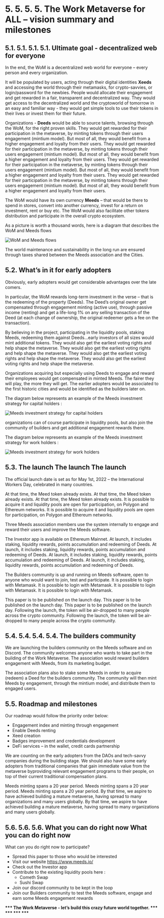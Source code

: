 # 5. 5. 5. 5. The Work Metaverse for ALL – vision summary and milestones

## 5.1. 5.1. 5.1. 5.1. Ultimate goal - decentralized web for everyone

In the end, the WoM is a decentralized web world for everyone – every person and every organization.

It will be populated by users, acting through their digital identities **Xeeds** and accessing the world through their metamasks, for crypto-savvies, or login/password for the newbies. People would allocate their engagement and get rewarded in a fair, transparent and decentralized way. They would get access to the decentralized world and the cryptoworld of tomorrow in an easy and familiar way - they would get simple tools to use their tokens in their lives or invest them for their future.

Organizations - **Deeds** would be able to source talents, browsing through the WoM, for the right proven skills. They would get rewarded for their participation in the metaverse, by minting tokens through their users engagement (mintium model). But most of all, they would benefit from a higher engagement and loyalty from their users. They would get rewarded for their participation in the metaverse, by minting tokens through their users engagement (mintium model). But most of all, they would benefit from a higher engagement and loyalty from their users. They would get rewarded for their participation in the metaverse, by minting tokens through their users engagement (mintium model). But most of all, they would benefit from a higher engagement and loyalty from their users. They would get rewarded for their participation in the metaverse, by minting tokens through their users engagement (mintium model). But most of all, they would benefit from a higher engagement and loyalty from their users.

The WoM would have its own currency **Meeds** – that would be there to spend in stores, convert into another currency, invest for a return on investment, rent or buy etc. The WoM would also facilitate other tokens distribution and participate in the overall crypto ecosystem.

As a picture is worth a thousand words, here is a diagram that describes the WoM and Meeds flows

![WoM and Meeds flows](img/en/wom-flows.png)

The world maintenance and sustainability in the long run are ensured through taxes shared between the Meeds association and the Cities.

## 5.2. What’s in it for early adopters

Obviously, early adopters would get considerable advantages over the late comers.

In particular, the WoM rewards long-term investment in the verse – that is the redeeming of the property (Deeds). The Deed’s original owner get compensated through engagement minting (active use), through passive income (renting) and get a life-long 1% on any selling transaction of the Deed (at each change of ownership, the original redeemer gets a fee on the transaction).

By believing in the project, participating in the liquidity pools, staking Meeds, redeeming them against Deeds...early investors of all sizes would mint additional tokens. They would also get the earliest voting rights and help shape the metaverse. They would also get the earliest voting rights and help shape the metaverse. They would also get the earliest voting rights and help shape the metaverse. They would also get the earliest voting rights and help shape the metaverse.

Organizations acquiring but especially using Deeds to engage and reward their employees would get compensated in minted Meeds. The fairer they will play, the more they will get. The earlier adopters would be associated to the first historic cities and would be identified as the builders later on.

The diagram below represents an example of the Meeds investment strategy for capital holders :

![Meeds investment strategy for capital holders](img/en/invest-capital.png)

organizations can of course participate in liquidity pools, but also join the community of builders and get additional engagement rewards there.

The diagram below represents an example of the Meeds investment strategy for work holders :

![Meeds investment strategy for work holders](img/en/invest-work.png)

## 5.3. The launch The launch The launch

The official launch date is set as for May 1st, 2022 – the International Workers Day, celebrated in many countries.

At that time, the Meed token already exists. At that time, the Meed token already exists. At that time, the Meed token already exists. It is possible to acquire it and liquidity pools are open for participation, on Polygon and Ethereum networks. It is possible to acquire it and liquidity pools are open for participation, on Polygon and Ethereum networks.

Three Meeds association members use the system internally to engage and reward their users and improve the Meeds software.

The Investor app is available on Ethereum Mainnet. At launch, it includes staking, liquidity rewards, points accumulation and redeeming of Deeds. At launch, it includes staking, liquidity rewards, points accumulation and redeeming of Deeds. At launch, it includes staking, liquidity rewards, points accumulation and redeeming of Deeds. At launch, it includes staking, liquidity rewards, points accumulation and redeeming of Deeds.

The Builders community is up and running on Meeds software, open to anyone who would want to join, test and participate. It is possible to login with Metamask. It is possible to login with Metamask. It is possible to login with Metamask. It is possible to login with Metamask.

This paper is to be published on the launch day. This paper is to be published on the launch day. This paper is to be published on the launch day. Following the launch, the token will be air-dropped to many people across the crypto community. Following the launch, the token will be air-dropped to many people across the crypto community.

## 5.4. 5.4. 5.4. 5.4. The builders community

We are launching the builders community on the Meeds software and on Discord. The community welcomes anyone who wants to take part in the building of the Work Metaverse. The association would reward builders engagement with Meeds, from its marketing budget.

The association plans also to stake some Meeds in order to acquire (redeem) a Deed for the builders community. The community will then mint Meeds by engagement, through the mintium model, and distribute them to engaged users.

## 5.5. Roadmap and milestones

Our roadmap would follow the priority order below:

- Engagement index and minting through engagement
- Enable Deeds renting
- Xeed creation
- Badges improvement and credentials development
- DeFi services – in the wallet, credit cards partnership

We are counting on the early adopters from the DAOs and tech-savvy companies during the building stage. We should also have some early adopters from traditional companies that gain immediate value from the metaverse byproviding relevant engagement programs to their people, on top of their current traditional compensation plans.

Meeds minting spans a 20 year period. Meeds minting spans a 20 year period. Meeds minting spans a 20 year period. By that time, we aspire to have achieved building a mature metaverse, having spread to many organizations and many users globally. By that time, we aspire to have achieved building a mature metaverse, having spread to many organizations and many users globally.

## 5.6. 5.6. 5.6. What you can do right now What you can do right now

What can you do right now to participate?

- Spread this paper to those who would be interested
- Visit our website https://www.meeds.io/
- Check out the Investor app
- Contribute to the existing liquidity pools here :
  - Cometh Swap
  - Sushi Swap
- Join our discord community to be kept in the loop
- Join our Builders community to test the Meeds software, engage and earn some Meeds engagement rewards

**\*\*\* The Work Metaverse - let’s build this crazy future world together. \*\*\* \*\*\* \*\*\* \*\*\***